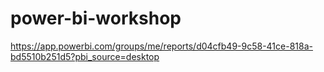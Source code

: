 # power-bi-workshop

https://app.powerbi.com/groups/me/reports/d04cfb49-9c58-41ce-818a-bd5510b251d5?pbi_source=desktop